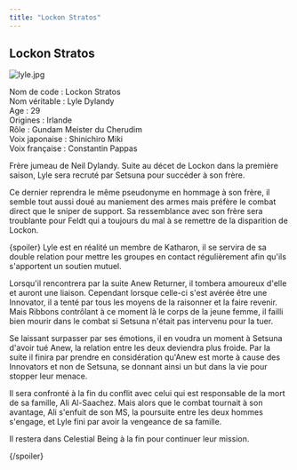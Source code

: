 ```yaml
---
title: "Lockon Stratos"
---
```


Lockon Stratos
--------------


![lyle.jpg](/images/stories/saga/gundam00/persos/s2/lyle.jpg "lyle.jpg")


Nom de code : Lockon Stratos  
Nom véritable : Lyle Dylandy  
Age : 29  
Origines : Irlande  
Rôle : Gundam Meister du Cherudim  
Voix japonaise : Shinichiro Miki  
Voix française : Constantin Pappas


Frère jumeau de Neil Dylandy. Suite au décet de Lockon dans la première saison, Lyle sera recruté par Setsuna pour succéder à son frère.


Ce dernier reprendra le même pseudonyme en hommage à son frère, il semble tout aussi doué au maniement des armes mais préfère le combat direct que le sniper de support. Sa ressemblance avec son frère sera troublante pour Feldt qui a toujours du mal à se remettre de la disparition de Lockon.


{spoiler}
Lyle est en réalité un membre de Katharon, il se servira de sa double relation pour mettre les groupes en contact régulièrement afin qu'ils s'apportent un soutien mutuel.


Lorsqu'il rencontrera par la suite Anew Returner, il tombera amoureux d'elle et auront une liaison. Cependant lorsque celle-ci s'est avérée être une Innovator, il a tenté par tous les moyens de la raisonner et la faire revenir. Mais Ribbons contrôlant à ce moment là le corps de la jeune femme, il failli bien mourir dans le combat si Setsuna n'était pas intervenu pour la tuer.


Se laissant surpasser par ses émotions, il en voudra un moment à Setsuna d'avoir tué Anew, la relation entre les deux deviendra plus froide. Par la suite il finira par prendre en considération qu'Anew est morte à cause des Innovators et non de Setsuna, se donnant ainsi un but dans la vie pour stopper leur menace.


Il sera confronté à la fin du conflit avec celui qui est responsable de la mort de sa famille, Ali Al-Saachez. Mais alors que le combat tournait à son avantage, Ali s'enfuit de son MS, la poursuite entre les deux hommes s'engage, et Lyle fini par avoir la vengeance de sa famille.


Il restera dans Celestial Being à la fin pour continuer leur mission.


{/spoiler}
